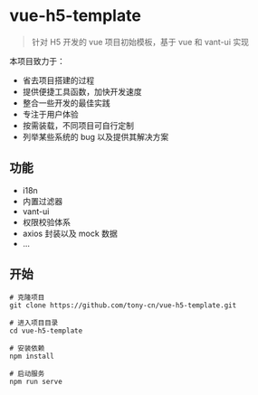 # vue-h5-template

> 针对 H5 开发的 vue 项目初始模板，基于 vue 和 vant-ui 实现

本项目致力于：

- 省去项目搭建的过程
- 提供便捷工具函数，加快开发速度
- 整合一些开发的最佳实践
- 专注于用户体验
- 按需装载，不同项目可自行定制
- 列举某些系统的 bug 以及提供其解决方案

## 功能

- i18n
- 内置过滤器
- vant-ui
- 权限校验体系
- axios 封装以及 mock 数据
- ...

## 开始

```
# 克隆项目
git clone https://github.com/tony-cn/vue-h5-template.git

# 进入项目目录
cd vue-h5-template

# 安装依赖
npm install

# 启动服务
npm run serve
```
